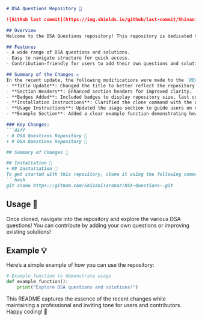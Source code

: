 ```markdown
# DSA Questions Repository 📖

![GitHub last commit](https://img.shields.io/github/last-commit/Shivanilarokar/DSA-Questions-) ![GitHub issues](https://img.shields.io/github/issues/Shivanilarokar/DSA-Questions-) ![GitHub repo size](https://img.shields.io/github/repo-size/Shivanilarokar/DSA-Questions-)

## Overview
Welcome to the DSA Questions repository! This repository is dedicated to providing a collection of Data Structures and Algorithms questions along with their solutions. Whether you are preparing for coding interviews or just want to improve your skills, this repository is the perfect resource.

## Features
- A wide range of DSA questions and solutions.
- Easy to navigate structure for quick access.
- Contribution-friendly for users to add their own questions and solutions.

## Summary of the Changes ✍️
In the recent update, the following modifications were made to the `README.md` file:
- **Title Update**: Changed the title to better reflect the repository's purpose.
- **Section Headers**: Enhanced section headers for improved clarity.
- **Badges Added**: Included badges to display repository size, last commit date, and open issues for better visibility.
- **Installation Instructions**: Clarified the clone command with the repository URL.
- **Usage Instructions**: Updated the usage section to guide users on navigating the repository.
- **Example Section**: Added a clear example function demonstrating how to use the repository.

### Key Changes:
```diff
- # DSA Questions Repository 🚀
+ # DSA Questions Repository 📖

## Summary of Changes 📝

## Installation 🚧
+ ## Installation 🚨
To get started with this repository, clone it using the following command:
```bash
git clone https://github.com/Shivanilarokar/DSA-Questions-.git
```

## Usage 📖
Once cloned, navigate into the repository and explore the various DSA questions! You can contribute by adding your own questions or improving existing solutions!

## Example 💡
Here’s a simple example of how you can use the repository:
```python
# Example function to demonstrate usage
def example_function():
    print("Explore DSA questions and solutions!")
```

This README captures the essence of the recent changes while maintaining a professional and inviting tone for users and contributors. Happy coding! 🎉
```